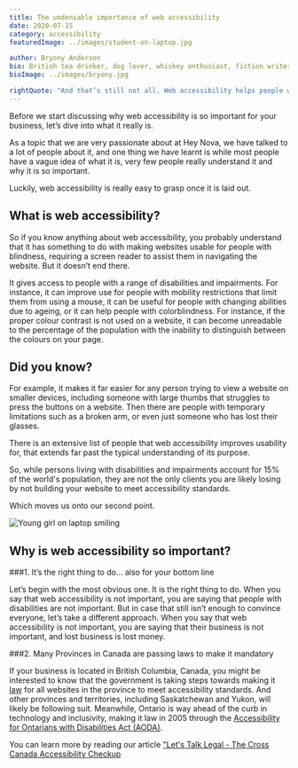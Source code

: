 ```yaml
---
title: The undeniable importance of web accessibility
date: 2020-07-15
category: accessibility
featuredImage: ../images/student-on-laptop.jpg

author: Bryony Anderson
bio: British tea drinker, dog lover, whiskey enthusiast, fiction writer hobbiest, web accessibility specialist and inclusive design advocate
bioImage: ../images/bryony.jpg

rightQuote: "And that’s still not all. Web accessibility helps people with all sorts of barriers."
---
```


Before we start discussing why web accessibility is so important for your business, let’s dive into what it really is.

As a topic that we are very passionate about at Hey Nova, we have talked to a lot of people about it, and one thing we have learnt is while most people have a vague idea of what it is, very few people really understand it and why it is so important.

Luckily, web accessibility is really easy to grasp once it is laid out.

## What is web accessibility?

So if you know anything about web accessibility, you probably understand that it has something to do with making websites usable for people with blindness, requiring a screen reader to assist them in navigating the website. But it doesn’t end there.

It gives access to people with a range of disabilities and impairments. For instance, it can improve use for people with mobility restrictions that limit them from using a mouse, it can be useful for people with changing abilities due to ageing, or it can help people with colorblindness. For instance, if the proper colour contrast is not used on a website, it can become unreadable to the percentage of the population with the inability to distinguish between the colours on your page.

<div class="bluebox">

## Did you know?

For example, it makes it far easier for any person trying to view a website on smaller devices, including someone with large thumbs that struggles to press the buttons on a website. Then there are people with temporary limitations such as a broken arm, or even just someone who has lost their glasses.

</div>

There is an extensive list of people that web accessibility improves usability for, that extends far past the typical understanding of its purpose.

So, while persons living with disabilities and impairments account for 15% of the world's population, they are not the only clients you are likely losing by not building your website to meet accessibility standards.

Which moves us onto our second point.

![Young girl on laptop smiling](../images/girl-on-laptop-2.jpeg)

## Why is web accessibility so important?

###1. It’s the right thing to do… also for your bottom line

Let’s begin with the most obvious one. It is the right thing to do. When you say that web accessibility is not important, you are saying that people with disabilities are not important. But in case that still isn’t enough to convince everyone, let’s take a different approach. When you say that web accessibility is not important, you are saying that their business is not important, and lost business is lost money.

###2. Many Provinces in Canada are passing laws to make it mandatory

If your business is located in British Columbia, Canada, you might be interested to know that the government is taking steps towards making it [law](https://www.leg.bc.ca/parliamentary-business/legislation-debates-proceedings/42nd-parliament/2nd-session/bills/first-reading/gov06-1) for all websites in the province to meet accessibility standards. And other provinces and territories, including Saskatchewan and Yukon, will likely be following suit. Meanwhile, Ontario is way ahead of the curb in technology and inclusivity, making it law in 2005 through the [Accessibility for Ontarians with Disabilities Act (AODA)](https://heynova.io/blog/know-your-aoda-whats-happening-in-2021/).

You can learn more by reading our article ["Let's Talk Legal - The Cross Canada Accessibility Checkup](https://heynova.io/blog/lets-talk-legal-the-cross-canada-accessibility-checkup/)
